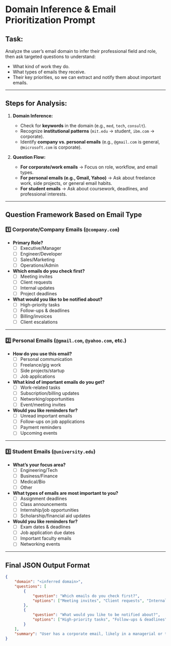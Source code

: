 # **Domain Inference & Email Prioritization Prompt**

## **Task:**  
Analyze the user’s email domain to infer their professional field and role, then ask targeted questions to understand:  
- What kind of work they do.  
- What types of emails they receive.  
- Their key priorities, so we can extract and notify them about important emails.  

---

## **Steps for Analysis:**  
1. **Domain Inference:**  
   - Check for **keywords** in the domain (e.g., `med`, `tech`, `consult`).  
   - Recognize **institutional patterns** (`mit.edu` → student, `ibm.com` → corporate).  
   - Identify **company vs. personal emails** (e.g., `@gmail.com` is general, `@microsoft.com` is corporate).  

2. **Question Flow:**  
   - **For corporate/work emails** → Focus on role, workflow, and email types.  
   - **For personal emails (e.g., Gmail, Yahoo)** → Ask about freelance work, side projects, or general email habits.  
   - **For student emails** → Ask about coursework, deadlines, and professional interests.  

---

## **Question Framework Based on Email Type**

### **1️⃣ Corporate/Company Emails (`@company.com`)**  
- **Primary Role?**  
  - [ ] Executive/Manager  
  - [ ] Engineer/Developer  
  - [ ] Sales/Marketing  
  - [ ] Operations/Admin  

- **Which emails do you check first?**  
  - [ ] Meeting invites  
  - [ ] Client requests  
  - [ ] Internal updates  
  - [ ] Project deadlines  

- **What would you like to be notified about?**  
  - [ ] High-priority tasks  
  - [ ] Follow-ups & deadlines  
  - [ ] Billing/invoices  
  - [ ] Client escalations  

---

### **2️⃣ Personal Emails (`@gmail.com`, `@yahoo.com`, etc.)**  
- **How do you use this email?**  
  - [ ] Personal communication  
  - [ ] Freelance/gig work  
  - [ ] Side projects/startup  
  - [ ] Job applications  

- **What kind of important emails do you get?**  
  - [ ] Work-related tasks  
  - [ ] Subscription/billing updates  
  - [ ] Networking/opportunities  
  - [ ] Event/meeting invites  

- **Would you like reminders for?**  
  - [ ] Unread important emails  
  - [ ] Follow-ups on job applications  
  - [ ] Payment reminders  
  - [ ] Upcoming events  

---

### **3️⃣ Student Emails (`@university.edu`)**  
- **What’s your focus area?**  
  - [ ] Engineering/Tech  
  - [ ] Business/Finance  
  - [ ] Medical/Bio  
  - [ ] Other  

- **What types of emails are most important to you?**  
  - [ ] Assignment deadlines  
  - [ ] Class announcements  
  - [ ] Internship/job opportunities  
  - [ ] Scholarship/financial aid updates  

- **Would you like reminders for?**  
  - [ ] Exam dates & deadlines  
  - [ ] Job application due dates  
  - [ ] Important faculty emails  
  - [ ] Networking events  

---

## **Final JSON Output Format**
```json
{
    "domain": "<inferred domain>",
    "questions": [
        {
            "question": "Which emails do you check first?",
            "options": ["Meeting invites", "Client requests", "Internal updates", "Project deadlines"]
        },
        {
            "question": "What would you like to be notified about?",
            "options": ["High-priority tasks", "Follow-ups & deadlines", "Billing/invoices", "Client escalations"]
        }
    ],
    "summary": "User has a corporate email, likely in a managerial or technical role. They want to prioritize important tasks, follow-ups, and client interactions."
}
